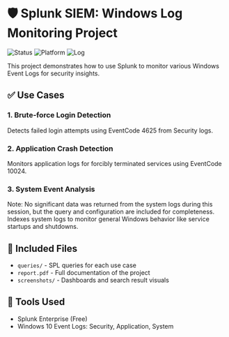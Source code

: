 # 🛡 Splunk SIEM: Windows Log Monitoring Project
![Status](https://img.shields.io/badge/Status-Completed-brightgreen) ![Platform](https://img.shields.io/badge/Platform-Windows-blue) ![Log](https://img.shields.io/badge/Log-Windows_XML_Log-yellow)

This project demonstrates how to use Splunk to monitor various Windows Event Logs for security insights.

## ✅ Use Cases
### 1. Brute-force Login Detection
Detects failed login attempts using EventCode 4625 from Security logs.

### 2. Application Crash Detection
Monitors application logs for forcibly terminated services using EventCode 10024.

### 3. System Event Analysis
Note: No significant data was returned from the system logs during this session, but the query and configuration are included for completeness.
Indexes system logs to monitor general Windows behavior like service startups and shutdowns.

## 📁 Included Files
- `queries/` - SPL queries for each use case
- `report.pdf` - Full documentation of the project
- `screenshots/` - Dashboards and search result visuals

## 🧰 Tools Used
- Splunk Enterprise (Free)
- Windows 10 Event Logs: Security, Application, System
